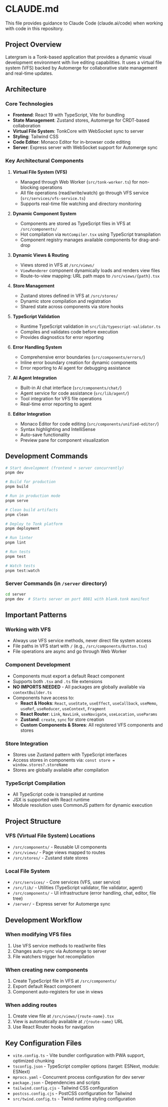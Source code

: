 # CLAUDE.md

This file provides guidance to Claude Code (claude.ai/code) when working with code in this
repository.

## Project Overview

Latergram is a Tonk-based application that provides a dynamic visual development environment with
live editing capabilities. It uses a virtual file system (VFS) backed by Automerge for collaborative
state management and real-time updates.

## Architecture

### Core Technologies

- **Frontend**: React 19 with TypeScript, Vite for bundling
- **State Management**: Zustand stores, Automerge for CRDT-based collaboration
- **Virtual File System**: TonkCore with WebSocket sync to server
- **Styling**: Tailwind CSS
- **Code Editor**: Monaco Editor for in-browser code editing
- **Server**: Express server with WebSocket support for Automerge sync

### Key Architectural Components

1. **Virtual File System (VFS)**

   - Managed through Web Worker (`src/tonk-worker.ts`) for non-blocking operations
   - All file operations (read/write/watch) go through VFS service (`src/services/vfs-service.ts`)
   - Supports real-time file watching and directory monitoring

2. **Dynamic Component System**

   - Components are stored as TypeScript files in VFS at `/src/components/`
   - Hot compilation via `HotCompiler.tsx` using TypeScript transpilation
   - Component registry manages available components for drag-and-drop

3. **Dynamic Views & Routing**

   - Views stored in VFS at `/src/views/`
   - `ViewRenderer` component dynamically loads and renders view files
   - Route-to-view mapping: URL path maps to `/src/views/{path}.tsx`

4. **Store Management**

   - Zustand stores defined in VFS at `/src/stores/`
   - Dynamic store compilation and registration
   - Shared state across components via store hooks

5. **TypeScript Validation**

   - Runtime TypeScript validation in `src/lib/typescript-validator.ts`
   - Compiles and validates code before execution
   - Provides diagnostics for error reporting

6. **Error Handling System**

   - Comprehensive error boundaries (`src/components/errors/`)
   - Inline error boundary creation for dynamic components
   - Error reporting to AI agent for debugging assistance

7. **AI Agent Integration**

   - Built-in AI chat interface (`src/components/chat/`)
   - Agent service for code assistance (`src/lib/agent/`)
   - Tool integration for VFS file operations
   - Real-time error reporting to agent

8. **Editor Integration**
   - Monaco Editor for code editing (`src/components/unified-editor/`)
   - Syntax highlighting and IntelliSense
   - Auto-save functionality
   - Preview pane for component visualization

## Development Commands

```bash
# Start development (frontend + server concurrently)
pnpm dev

# Build for production
pnpm build

# Run in production mode
pnpm serve

# Clean build artifacts
pnpm clean

# Deploy to Tonk platform
pnpm deployment

# Run linter
pnpm lint

# Run tests
pnpm test

# Watch tests
pnpm test:watch
```

### Server Commands (in `/server` directory)

```bash
cd server
pnpm dev  # Starts server on port 8081 with blank.tonk manifest
```

## Important Patterns

### Working with VFS

- Always use VFS service methods, never direct file system access
- File paths in VFS start with `/` (e.g., `/src/components/Button.tsx`)
- File operations are async and go through Web Worker

### Component Development

- Components must export a default React component
- Supports both `.tsx` and `.ts` file extensions
- **NO IMPORTS NEEDED** - All packages are globally available via `contextBuilder.ts`
- Components have access to:
  - **React & Hooks**: `React`, `useState`, `useEffect`, `useCallback`, `useMemo`, `useRef`,
    `useReducer`, `useContext`, `Fragment`
  - **React Router**: `Link`, `NavLink`, `useNavigate`, `useLocation`, `useParams`
  - **Zustand**: `create`, `sync` for store creation
  - **Custom Components & Stores**: All registered VFS components and stores

### Store Integration

- Stores use Zustand pattern with TypeScript interfaces
- Access stores in components via: `const store = window.stores?.storeName`
- Stores are globally available after compilation

### TypeScript Compilation

- All TypeScript code is transpiled at runtime
- JSX is supported with React runtime
- Module resolution uses CommonJS pattern for dynamic execution

## Project Structure

### VFS (Virtual File System) Locations

- `/src/components/` - Reusable UI components
- `/src/views/` - Page views mapped to routes
- `/src/stores/` - Zustand state stores

### Local File System

- `/src/services/` - Core services (VFS, user service)
- `/src/lib/` - Utilities (TypeScript validator, file validator, agent)
- `/src/components/` - UI infrastructure (error handling, chat, editor, file tree)
- `/server/` - Express server for Automerge sync

## Development Workflow

### When modifying VFS files

1. Use VFS service methods to read/write files
2. Changes auto-sync via Automerge to server
3. File watchers trigger hot recompilation

### When creating new components

1. Create TypeScript file in VFS at `/src/components/`
2. Export default React component
3. Component auto-registers for use in views

### When adding routes

1. Create view file at `/src/views/{route-name}.tsx`
2. View is automatically available at `/{route-name}` URL
3. Use React Router hooks for navigation

## Key Configuration Files

- `vite.config.ts` - Vite bundler configuration with PWA support, optimized chunking
- `tsconfig.json` - TypeScript compiler options (target: ESNext, module: ESNext)
- `mprocs.yaml` - Concurrent process configuration for dev server
- `package.json` - Dependencies and scripts
- `tailwind.config.cjs` - Tailwind CSS configuration
- `postcss.config.cjs` - PostCSS configuration for Tailwind
- `src/twind.config.ts` - Twind runtime styling configuration
